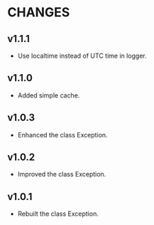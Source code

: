 # CHANGES

## v1.1.1

- Use localtime instead of UTC time in logger.

## v1.1.0

- Added simple cache.

## v1.0.3

- Enhanced the class Exception.

## v1.0.2

- Improved the class Exception.

## v1.0.1

- Rebuilt the class Exception.
